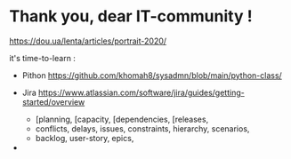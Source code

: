 # Thank you, dear IT-community !

https://dou.ua/lenta/articles/portrait-2020/

it's time-to-learn : 
- Pithon  https://github.com/khomah8/sysadmn/blob/main/python-class/

- Jira  https://www.atlassian.com/software/jira/guides/getting-started/overview 
  - [planning, [capacity, [dependencies, [releases, 
  - conflicts, delays, issues, constraints, hierarchy, scenarios, 
  - backlog, user-story, epics, 

- 
